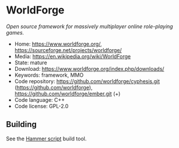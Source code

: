 # WorldForge

_Open source framework for massively multiplayer online role-playing games._

- Home: https://www.worldforge.org/, https://sourceforge.net/projects/worldforge/
- Media: https://en.wikipedia.org/wiki/WorldForge
- State: mature
- Download: https://www.worldforge.org/index.php/downloads/
- Keywords: framework, MMO
- Code repository: https://github.com/worldforge/cyphesis.git (https://github.com/worldforge), https://github.com/worldforge/ember.git (+)
- Code language: C++
- Code license: GPL-2.0

## Building

See the [Hammer script](https://github.com/worldforge/hammer) build tool.

